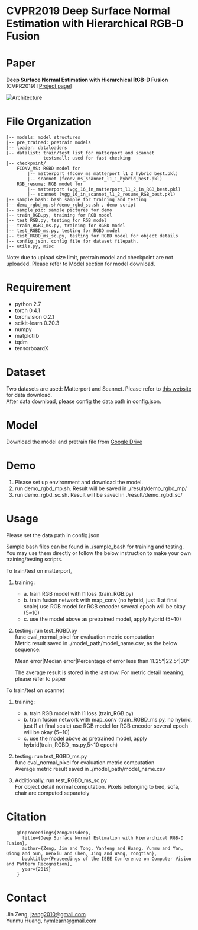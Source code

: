 CVPR2019 Deep Surface Normal Estimation with Hierarchical RGB-D Fusion
====
# Paper
**Deep Surface Normal Estimation with Hierarchical RGB-D Fusion** (CVPR2019) [[Project page](https://huangyunmu.github.io/HFMNet_CVPR2019/)]


![Architecture](https://huangyunmu.github.io/HFMNet_CVPR2019/res/framework_v5_cut.png)


# File Organization
    |-- models: model structures
    |-- pre_trained: pretrain models
    |-- loader: dataloaders
    |-- datalist: train/test list for matterport and scannet
	              testsmall: used for fast checking
    |-- checkpoint/
        FCONV_MS: RGBD model for 
	        |-- matterport (fconv_ms_matterport_l1_2_hybrid_best.pkl) 
	        |-- scannet (fconv_ms_scannet_l1_1_hybrid_best.pkl)
        RGB_resume: RGB model for 
            |-- matterport (vgg_16_in_matterport_l1_2_in_RGB_best.pkl) 
	        |-- scannet (vgg_16_in_scannet_l1_2_resume_RGB_best.pkl)
	|-- sample_bash: bash sample for training and testing
	|-- demo_rgbd_mp.sh/demo_rgbd_sc.sh , demo script
	|-- sample_pic: sample pictures for demo
    |-- train_RGB.py, training for RGB model 
    |-- test_RGB.py, testing for RGB model
    |-- train_RGBD_ms.py, training for RGBD model
    |-- test_RGBD_ms.py, testing for RGBD model
    |-- test_RGBD_ms_sc.py, testing for RGBD model for object details
    |-- config.json, config file for dataset filepath.
    |-- utils.py, misc

Note: due to upload size limit, pretrain model and checkpoint are not uploaded. 
Please refer to Model section for model download.


# Requirement 

* python 2.7
* torch 0.4.1
* torchvision 0.2.1
* scikit-learn 0.20.3
* numpy
* matplotlib
* tqdm
* tensorboardX

# Dataset 
Two datasets are used: Matterport and Scannet. Please refer to [this website](http://deepcompletion.cs.princeton.edu/) for data download.<br>
After data download, please config the data path in config.json.

# Model 

Download the model and pretrain file from [Google Drive](https://drive.google.com/drive/folders/1dSdTR_ezhXgEjG7n5hrmku5Mey5ZZJCr) 

# Demo 
1. Please set up environment and download the model.
2. run demo_rgbd_mp.sh. Result will be saved in ./result/demo_rgbd_mp/
3. run demo_rgbd_sc.sh. Result will be saved in ./result/demo_rgbd_sc/

# Usage
Please set the data path in config.json

Sample bash files can be found in ./sample_bash for training and testing.
You may use them directly or follow the below instruction to make your own
training/testing scripts.  

To train/test on matterport, 

1. training:
   * a. train RGB model with l1 loss (train_RGB.py)
   * b. train fusion network with map_conv (no hybrid, just l1 at final scale)
      use RGB model for RGB encoder
      several epoch will be okay (5~10)
   * c. use the model above as pretrained model, apply hybrid (5~10)
   
2. testing: 
   run test_RGBD.py<br>
   func eval_normal_pixel for evaluation metric computation<br>
   Metric result saved in ./model_path/model_name.csv, as the below sequence: <br>
   
   
   Mean error|Median error|Percentage of error less than 11.25&deg;|22.5&deg;|30&deg; <br>
   
   The average result is stored in the last row. For metric detail meaning, please refer to paper
   
To train/test on scannet
1. training: 
   * a. train RGB model with l1 loss (train_RGB.py)
   * b. train fusion network with map_conv (train_RGBD_ms.py, no hybrid, just l1 at final scale)
      use RGB model for RGB encoder
      several epoch will be okay (5~10)
   * c. use the model above as pretrained model, apply hybrid(train_RGBD_ms.py,5~10 epoch)
   
2. testing: run test_RGBD_ms.py<br>
   func eval_normal_pixel for evaluation metric computation<br>
   Average metric result saved in ./model_path/model_name.csv
   
3. Additionally, run test_RGBD_ms_sc.py <br>
   For object detail normal computation. Pixels belonging to bed, sofa, chair are computed separately<br>

# Citation
        @inproceedings{zeng2019deep,
          title={Deep Surface Normal Estimation with Hierarchical RGB-D Fusion},
          author={Zeng, Jin and Tong, Yanfeng and Huang, Yunmu and Yan, Qiong and Sun, Wenxiu and Chen, Jing and Wang, Yongtian},
          booktitle={Proceedings of the IEEE Conference on Computer Vision and Pattern Recognition},
          year={2019}
        } 

# Contact 
Jin Zeng, jzeng2010@gmail.com<br>
Yunmu Huang, hymlearn@gmail.com

